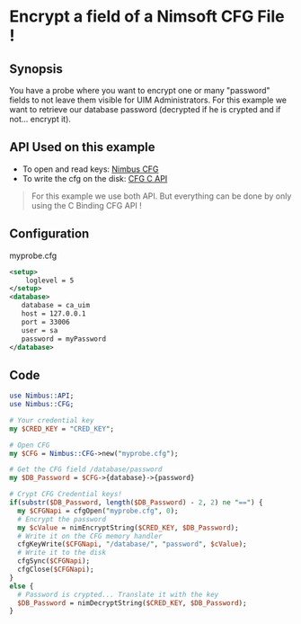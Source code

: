 # Encrypt a field of a Nimsoft CFG File !

## Synopsis
You have a probe where you want to encrypt one or many "password" fields to not leave them visible for UIM Administrators. For this example we want to retrieve our database password (decrypted if he is crypted and if not... encrypt it).

## API Used on this example

- To open and read keys: [Nimbus CFG](https://github.com/UIM-Community/Perl-SDK/blob/master/cfg_nimbus.md)
- To write the cfg on the disk: [CFG C API](https://github.com/UIM-Community/Perl-SDK/blob/master/cfg_cway.md)

> For this example we use both API. But everything can be done by only using the C Binding CFG API ! 

## Configuration

myprobe.cfg
```xml
<setup>
    loglevel = 5
</setup>
<database>
   database = ca_uim
   host = 127.0.0.1
   port = 33006
   user = sa
   password = myPassword
</database>
```

## Code

```perl
use Nimbus::API;
use Nimbus::CFG;

# Your credential key
my $CRED_KEY = "CRED_KEY";

# Open CFG
my $CFG = Nimbus::CFG->new("myprobe.cfg");

# Get the CFG field /database/password
my $DB_Password = $CFG->{database}->{password}

# Crypt CFG Credential keys!
if(substr($DB_Password, length($DB_Password) - 2, 2) ne "==") {
  my $CFGNapi = cfgOpen("myprobe.cfg", 0);
  # Encrypt the password
  my $cValue = nimEncryptString($CRED_KEY, $DB_Password);
  # Write it on the CFG memory handler
  cfgKeyWrite($CFGNapi, "/database/", "password", $cValue); 
  # Write it to the disk
  cfgSync($CFGNapi);
  cfgClose($CFGNapi);
}
else {
  # Password is crypted... Translate it with the key
  $DB_Password = nimDecryptString($CRED_KEY, $DB_Password);
}

```
